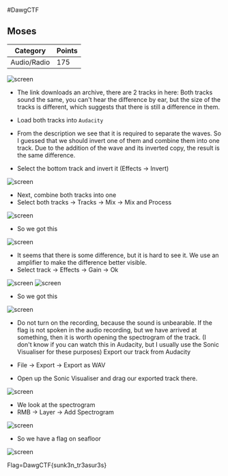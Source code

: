 #DawgCTF
## Moses

Category | Points 
--- | --- 
Audio/Radio| 175 

![screen](moses-public/12.png)

- The link downloads an archive, there are 2 tracks in here:
  Both tracks sound the same, you can't hear the difference by ear, 
  but the size of the tracks is different, which suggests that there is still a difference in them.
- Load both tracks into `Audacity`

- From the description we see that it is required to separate the waves.
So I guessed that we should invert one of them and combine them into one track. 
Due to the addition of the wave and its inverted copy, the result is the same difference.
 
- Select the bottom track and invert it (Effects → Invert)

![screen](moses-public/2.png)

- Next, combine both tracks into one 
- Select both tracks → Tracks → Mix → Mix and Process

![screen](moses-public/3.png)

- So we got this

![screen](moses-public/4.png)

- It seems that there is some difference, but it is hard to see it. 
We use an amplifier to make the difference better visible. 
- Select track → Effects → Gain → Ok

![screen](moses-public/5.png)
![screen](moses-public/6.png)

- So we got this

![screen](moses-public/7.png)

- Do not turn on the recording, because the sound is unbearable. If the flag is not spoken in the audio recording, but we have arrived at something, then it is worth opening the spectrogram of the track.
  (I don't know if you can watch this in Audacity, but I usually use the Sonic Visualiser for these purposes)
  Export our track from Audacity 
- File → Export → Export as WAV

- Open up the Sonic Visualiser and drag our exported track there.

![screen](moses-public/9.png)

- We look at the spectrogram 
- RMB → Layer → Add Spectrogram

![screen](moses-public/10.png)

- So we have a flag on seafloor

![screen](moses-public/11.png)

Flag=DawgCTF{sunk3n_tr3asur3s}